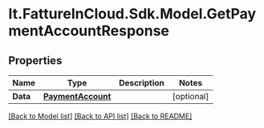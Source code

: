 # It.FattureInCloud.Sdk.Model.GetPaymentAccountResponse

## Properties

Name | Type | Description | Notes
------------ | ------------- | ------------- | -------------
**Data** | [**PaymentAccount**](PaymentAccount.md) |  | [optional] 

[[Back to Model list]](../../README.md#documentation-for-models) [[Back to API list]](../../README.md#documentation-for-api-endpoints) [[Back to README]](../../README.md)

